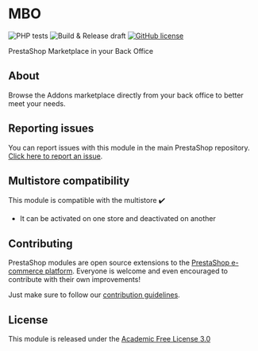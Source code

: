 # MBO

![PHP tests](https://github.com/PrestaShopCorp/ps_mbo/workflows/PHP%20tests/badge.svg)
![Build & Release draft](https://github.com/PrestaShopCorp/ps_mbo/workflows/Build%20&%20Release%20draft/badge.svg)
[![GitHub license](https://img.shields.io/github/license/PrestaShopCorp/ps_mbo)](https://github.com/PrestaShopCorp/ps_mbo/LICENSE.md)

PrestaShop Marketplace in your Back Office

## About

Browse the Addons marketplace directly from your back office to better meet your needs.

## Reporting issues

You can report issues with this module in the main PrestaShop repository. [Click here to report an issue][report-issue]. 

## Multistore compatibility

This module is compatible with the multistore :heavy_check_mark:
- It can be activated on one store and deactivated on another

## Contributing

PrestaShop modules are open source extensions to the [PrestaShop e-commerce platform][prestashop]. Everyone is welcome and even encouraged to contribute with their own improvements!

Just make sure to follow our [contribution guidelines][contribution-guidelines].

## License

This module is released under the [Academic Free License 3.0][AFL-3.0] 

[report-issue]: https://github.com/PrestaShop/PrestaShop/issues/new/choose
[prestashop]: https://www.prestashop.com/
[contribution-guidelines]: https://devdocs.prestashop.com/1.7/contribute/contribution-guidelines/project-modules/
[AFL-3.0]: https://opensource.org/licenses/AFL-3.0
